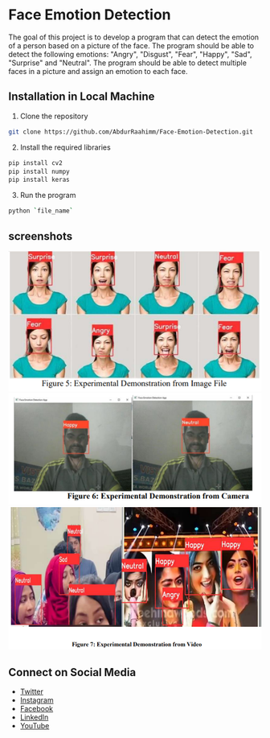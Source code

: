 # Face Emotion Detection 

The goal of this project is to develop a program that can detect the emotion of a person based on a picture of the face. The program should be able to detect the following emotions: "Angry", "Disgust", "Fear", "Happy", "Sad", "Surprise" and "Neutral". The program should be able to detect multiple faces in a picture and assign an emotion to each face. 


## Installation in Local Machine
1. Clone the repository
```bash
git clone https://github.com/AbdurRaahimm/Face-Emotion-Detection.git
```

2. Install the required libraries
```bash
pip install cv2
pip install numpy
pip install keras
```

3. Run the program
```bash
python `file_name`
```

## screenshots
![alt text](image.png)
![alt text](image-1.png)
![alt text](image-2.png)

## Connect on Social Media
- [Twitter](https://twitter.com/AbdurRahim4G)
- [Instagram](https://www.instagram.com/abdurrahim4g/)
- [Facebook](https://www.facebook.com/Rahim72446)
- [LinkedIn](https://www.linkedin.com/in/abdur-rahim4g/)
- [YouTube](https://youtube.com/@AbdurRahimm)

